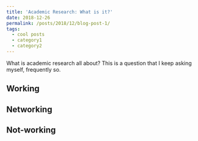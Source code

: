 ```yaml
---
title: 'Academic Research: What is it?'
date: 2018-12-26
permalink: /posts/2018/12/blog-post-1/
tags:
  - cool posts
  - category1
  - category2
---
```


What is academic research all about? This is a question that I keep asking myself, frequently so. 


Working 
------

Networking 
------

Not-working 
------
